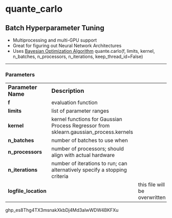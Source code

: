# quante_carlo
## Batch Hyperparameter Tuning
- Multiprocessing and multi-GPU support
- Great for figuring out Neural Network Architectures
- Uses <a href="https://hal.science/hal-00732512v2/document">Bayesian Optimization Algorithm</a>
quante.carlo(f, limits, kernel, n_batches, n_processors, n_iterations, keep_thread_id=False)
<hr>

### Parameters
<table>
   <tr>
      <td><b><font size="+1">Parameter Name</font></b></td><td><b><font size="+1">Description</font></b><td>
   </tr>
   <tr>
      <td>  <b>f<b> </td> </td><td>evaluation function</td>
   </tr>
   <tr>
      <td><b>limits</b></td><td>list of parameter ranges</td>
   </tr>
   <tr>
      <td><b>kernel</b> </td><td> kernel functions for Gaussian Process Regressor from sklearn.gaussian_process.kernels</td>
   </tr>
   <tr>
      <td><b>n_batches</b></td><td>number of batches to use when</td>
   </tr>
   <tr>
         <td><b>n_processors</b></td><td> number of processors; should align with actual hardware</td>
   </tr>
   <tr>
      <td><b>n_iterations</b></td><td> number of iterations to run; can alternatively specify a stopping criteria</td>
   </tr>
         <td><b>logfile_location</b></td><td> <td>      this file will be overwritten </td>
   </tr>
</table>





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
